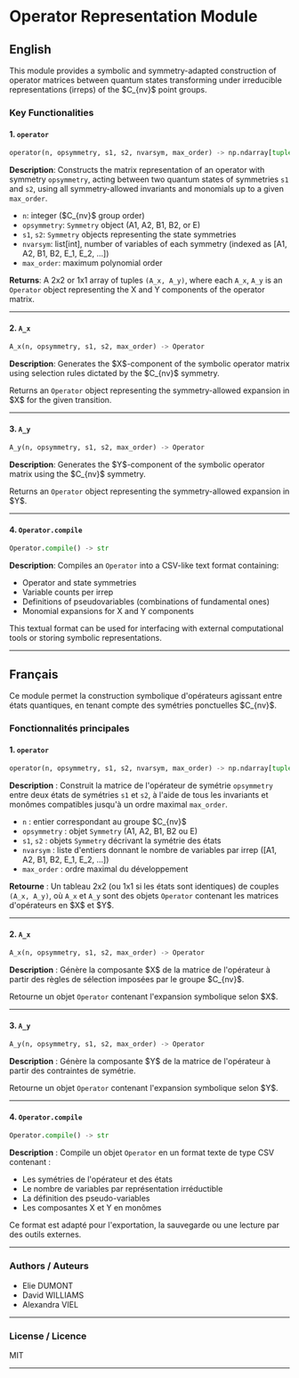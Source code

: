 # Operator Representation Module

## English

This module provides a symbolic and symmetry-adapted construction of operator matrices between quantum states transforming under irreducible representations (irreps) of the \$C\_{nv}\$ point groups.

### Key Functionalities

#### 1. `operator`

```python
operator(n, opsymmetry, s1, s2, nvarsym, max_order) -> np.ndarray[tuple[Operator, Operator]]
```

**Description**: Constructs the matrix representation of an operator with symmetry `opsymmetry`, acting between two quantum states of symmetries `s1` and `s2`, using all symmetry-allowed invariants and monomials up to a given `max_order`.

- `n`: integer (\$C\_{nv}\$ group order)
- `opsymmetry`: `Symmetry` object (A1, A2, B1, B2, or E)
- `s1`, `s2`: `Symmetry` objects representing the state symmetries
- `nvarsym`: list[int], number of variables of each symmetry (indexed as [A1, A2, B1, B2, E\_1, E\_2, ...])
- `max_order`: maximum polynomial order

**Returns**: A 2x2 or 1x1 array of tuples `(A_x, A_y)`, where each `A_x`, `A_y` is an `Operator` object representing the X and Y components of the operator matrix.

---

#### 2. `A_x`

```python
A_x(n, opsymmetry, s1, s2, max_order) -> Operator
```

**Description**: Generates the \$X\$-component of the symbolic operator matrix using selection rules dictated by the \$C\_{nv}\$ symmetry.

Returns an `Operator` object representing the symmetry-allowed expansion in \$X\$ for the given transition.

---

#### 3. `A_y`

```python
A_y(n, opsymmetry, s1, s2, max_order) -> Operator
```

**Description**: Generates the \$Y\$-component of the symbolic operator matrix using the \$C\_{nv}\$ symmetry.

Returns an `Operator` object representing the symmetry-allowed expansion in \$Y\$.

---

#### 4. `Operator.compile`

```python
Operator.compile() -> str
```

**Description**: Compiles an `Operator` into a CSV-like text format containing:

- Operator and state symmetries
- Variable counts per irrep
- Definitions of pseudovariables (combinations of fundamental ones)
- Monomial expansions for X and Y components

This textual format can be used for interfacing with external computational tools or storing symbolic representations.

---

## Français

Ce module permet la construction symbolique d'opérateurs agissant entre états quantiques, en tenant compte des symétries ponctuelles \$C\_{nv}\$.

### Fonctionnalités principales

#### 1. `operator`

```python
operator(n, opsymmetry, s1, s2, nvarsym, max_order) -> np.ndarray[tuple[Operator, Operator]]
```

**Description** : Construit la matrice de l'opérateur de symétrie `opsymmetry` entre deux états de symétries `s1` et `s2`, à l'aide de tous les invariants et monômes compatibles jusqu'à un ordre maximal `max_order`.

- `n` : entier correspondant au groupe \$C\_{nv}\$
- `opsymmetry` : objet `Symmetry` (A1, A2, B1, B2 ou E)
- `s1`, `s2` : objets `Symmetry` décrivant la symétrie des états
- `nvarsym` : liste d'entiers donnant le nombre de variables par irrep ([A1, A2, B1, B2, E\_1, E\_2, ...])
- `max_order` : ordre maximal du développement

**Retourne** : Un tableau 2x2 (ou 1x1 si les états sont identiques) de couples `(A_x, A_y)`, où `A_x` et `A_y` sont des objets `Operator` contenant les matrices d'opérateurs en \$X\$ et \$Y\$.

---

#### 2. `A_x`

```python
A_x(n, opsymmetry, s1, s2, max_order) -> Operator
```

**Description** : Génère la composante \$X\$ de la matrice de l'opérateur à partir des règles de sélection imposées par le groupe \$C\_{nv}\$.

Retourne un objet `Operator` contenant l'expansion symbolique selon \$X\$.

---

#### 3. `A_y`

```python
A_y(n, opsymmetry, s1, s2, max_order) -> Operator
```

**Description** : Génère la composante \$Y\$ de la matrice de l'opérateur à partir des contraintes de symétrie.

Retourne un objet `Operator` contenant l'expansion symbolique selon \$Y\$.

---

#### 4. `Operator.compile`

```python
Operator.compile() -> str
```

**Description** : Compile un objet `Operator` en un format texte de type CSV contenant :

- Les symétries de l'opérateur et des états
- Le nombre de variables par représentation irréductible
- La définition des pseudo-variables
- Les composantes X et Y en monômes

Ce format est adapté pour l'exportation, la sauvegarde ou une lecture par des outils externes.

---

### Authors / Auteurs

- Elie DUMONT
- David WILLIAMS
- Alexandra VIEL

---

### License / Licence

MIT

---

